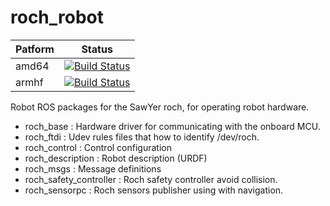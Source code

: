 roch_robot
===========

| Patform | Status |
|--------------------|----------------|
|amd64| [![Build Status](http://build.ros.org/job/Idoc__roch_robot__ubuntu_trusty_amd64/badge/icon)](http://build.ros.org/job/Idoc__roch_robot__ubuntu_trusty_amd64/)|
|armhf| [![Build Status](http://build.ros.org/view/Ibin_arm_uThf/job/Ibin_arm_uThf__roch_robot__ubuntu_trusty_armhf__binary/badge/icon)](http://build.ros.org/view/Ibin_arm_uThf/job/Ibin_arm_uThf__roch_robot__ubuntu_trusty_armhf__binary/)|

Robot ROS packages for the SawYer roch, for operating robot hardware.

 - roch_base : Hardware driver for communicating with the onboard MCU.
 - roch_ftdi : Udev rules files that how to identify /dev/roch.
 - roch_control : Control configuration
 - roch_description : Robot description (URDF)
 - roch_msgs : Message definitions
 - roch_safety_controller : Roch safety controller avoid collision.
 - roch_sensorpc : Roch sensors publisher using with navigation.
